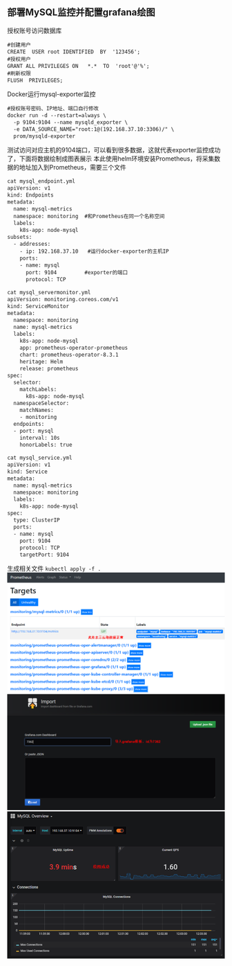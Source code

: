 ## 部署MySQL监控并配置grafana绘图
授权账号访问数据库 
```
#创建用户
CREATE  USER root IDENTIFIED  BY  '123456';
#授权用户
GRANT ALL PRIVILEGES ON   *.*  TO  'root'@'%';
#刷新权限
FLUSH  PRIVILEGES;
```
Docker运行mysql-exporter监控
```
#授权账号密码、IP地址、端口自行修改
docker run -d --restart=always \
  -p 9104:9104 --name mysqld_exporter \
  -e DATA_SOURCE_NAME="root:1@(192.168.37.10:3306)/" \
  prom/mysqld-exporter
```
测试访问对应主机的9104端口，可以看到很多数据，这就代表exporter监控成功了，下面将数据绘制成图表展示
本此使用helm环境安装Prometheus，将采集数据的地址加入到Prometheus，需要三个文件
```
cat mysql_endpoint.yml 
apiVersion: v1
kind: Endpoints
metadata:
  name: mysql-metrics   
  namespace: monitoring  #和Prometheus在同一个名称空间
  labels:
    k8s-app: node-mysql   
subsets:
  - addresses:
    - ip: 192.168.37.10   #运行docker-exporter的主机IP
    ports:
    - name: mysql
      port: 9104         #exporter的端口
      protocol: TCP
```
```
cat mysql_servermonitor.yml 
apiVersion: monitoring.coreos.com/v1
kind: ServiceMonitor
metadata:
  namespace: monitoring
  name: mysql-metrics
  labels:
    k8s-app: node-mysql
    app: prometheus-operator-prometheus
    chart: prometheus-operator-8.3.1
    heritage: Helm
    release: prometheus
spec:
  selector:
    matchLabels:
      k8s-app: node-mysql
  namespaceSelector:
    matchNames:
    - monitoring
  endpoints:
  - port: mysql
    interval: 10s
    honorLabels: true
```
```
cat mysql_service.yml 
apiVersion: v1
kind: Service
metadata:
  name: mysql-metrics
  namespace: monitoring
  labels:
    k8s-app: node-mysql
spec:
  type: ClusterIP
  ports:
  - name: mysql
    port: 9104
    protocol: TCP
    targetPort: 9104
```
生成相关文件
`kubectl apply -f .`
![Image text](https://github.com/pornhub91/helm/blob/master/png/MySQL.png)
![Image text](https://github.com/pornhub91/helm/blob/master/png/MySQL1.png)
![Image text](https://github.com/pornhub91/helm/blob/master/png/MySQL2.png)
